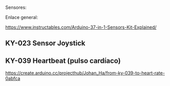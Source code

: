 Sensores:

Enlace general:

https://www.instructables.com/Arduino-37-in-1-Sensors-Kit-Explained/

## KY-023 Sensor Joystick

## KY-039 Heartbeat (pulso cardíaco)

https://create.arduino.cc/projecthub/Johan_Ha/from-ky-039-to-heart-rate-0abfca


